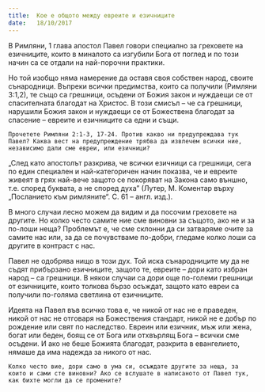 ```yaml
---
title:  Кое е общото между евреите и езичниците
date:   18/10/2017
---
```


В Римляни, 1 глава апостол Павел говори специално за греховете на езичниците, които в миналото са изгубили Бога от поглед и по този начин са се отдали на най-порочни практики.

Но той изобщо няма намерение да оставя своя собствен народ, своите сънародници. Въпреки всички предимства, които са получили (Римляни 3:1,2), те също са грешници, осъдени от Божия закон и нуждаещи се от спасителната благодат на Христос. В този смисъл – че са грешници, нарушили Божия закон и нуждаещи се от Божествена благодат за спасение – евреите и езичниците са едни и същи.

`Прочетете Римляни 2:1-3, 17-24. Против какво ни предупреждава тук Павел? Каква вест на предупреждение трябва да извлечем всички ние, независимо дали сме евреи, или езичници?`

„След като апостолът разкрива, че всички езичници са грешници, сега по един специален и най-категоричен начин показва, че и евреите живеят в грях най-вече защото се покоряват на Закона само външно, т.е. според буквата, а не според духа” (Лутер, М. Коментар върху „Посланието към римляните“. С. 61 – англ. изд.).

В много случаи лесно можем да видим и да посочим греховете на другите. Но колко често самите ние сме виновни за същото, ако не и за по-лоши неща? Проблемът е, че сме склонни да си затваряме очите за самите нас или, за да се почувстваме по-добри, гледаме колко лоши са другите в контраст с нас.

Павел не одобрява нищо в този дух. Той иска сънародниците му да не съдят прибързано езичниците, защото те, евреите – дори като избран народ – са грешници. В някои случаи са дори още по-големи грешници от езичниците, които толкова бързо осъждат, защото като евреи са получили по-голяма светлина от езичниците.

Идеята на Павел във всичко това е, че никой от нас не е праведен, никой от нас не отговаря на Божествения стандарт, никой не е добър по рождение или свят по наследство. Евреин или езичник, мъж или жена, богат или беден, боящ се от Бога или отхвърлящ Бога – всички сме осъдени. И ако не беше Божията благодат, разкрита в евангелието, нямаше да има надежда за никого от нас.

`Колко често вие, дори само в ума си, осъждате другите за неща, за които и сами сте виновни? Ако се вслушате в написаното от Павел тук, как бихте могли да се промените?`